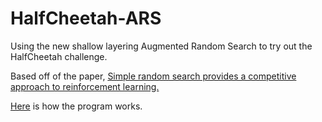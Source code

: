 # HalfCheetah-ARS
Using the new shallow layering Augmented Random Search to try out the HalfCheetah challenge.

Based off of the paper, [Simple random search provides a competitive approach
to reinforcement learning.](https://arxiv.org/pdf/1803.07055.pdf) 

[Here](EXPLANATION.ipynb) is how the program works.